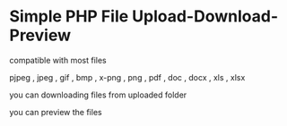 # Simple PHP File Upload-Download-Preview

compatible with most files

pjpeg , jpeg , gif , bmp , x-png , png , pdf , doc , docx , xls , xlsx

you can downloading files from uploaded folder

you can preview the files
